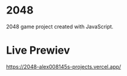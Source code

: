 # 2048

2048 game project created with JavaScript.

# Live Prewiev

https://2048-alex008145s-projects.vercel.app/
